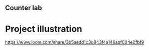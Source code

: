 ## Counter lab

# Project illustration

https://www.loom.com/share/3b5aedd1c3d843f4a146abf004e0fbf9
